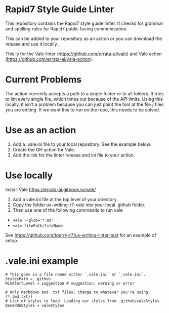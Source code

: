 # Rapid7 Style Guide Linter
This repository contains the Rapid7 style guide linter. It checks for grammar and spelling rules for Rapid7 public facing communication. 

This can be added to your repository as an action or you can download the release and use it locally. 

This is for the Vale linter (https://github.com/errata-ai/vale) and Vale action (https://github.com/errata-ai/vale-action).

# Current Problems

The action currently accepts a path to a single folder or to all folders. It tries to lint every single file, which times out because of the
API limits. Using this locally, it isn't a problem because you can just point the tool at the file / files you are editing. If we want this to run on the repo, this needs to be solved. 


# Use as an action
1. Add a .vale.ini file to your local repository. See the example below. 
2. Create the GH action for Vale. 
3. Add the link for the linter release and ini file to your action. 

# Use locally
Install Vale https://errata-ai.gitbook.io/vale/

1. Add a vale.ini file at the top level of your directory.
2. Copy the folder ux-writing-r7-vale into your local .github folder. 
3. Then use one of the following commands to run vale
- `vale --glob='*.md' .`
- `vale filePath/fileName`

See https://github.com/tperry-r7/ux-writing-linter-test for an example of setup.

# .vale.ini example

```
# This goes in a file named either `.vale.ini` or `_vale.ini`.
StylesPath = .github
MinAlertLevel = suggestion # suggestion, warning or error

# Only Markdown and .txt files; change to whatever you're using.
[*.{md,txt}]
# List of styles to load. Loading our styles from .github/valeStyles
BasedOnStyles = valeStyles
```